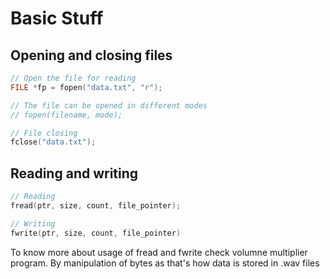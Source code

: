 # Basic Stuff 

## Opening and closing files

```c
// Open the file for reading
FILE *fp = fopen("data.txt", "r");

// The file can be opened in different modes 
// fopen(filename, mode);

// File closing 
fclose("data.txt");
```

## Reading and writing 

```c
// Reading 
fread(ptr, size, count, file_pointer);

// Writing
fwrite(ptr, size, count, file_pointer)
```

To know more about usage of fread and fwrite check volumne multiplier program.
By manipulation of bytes as that's how data is stored in .wav files